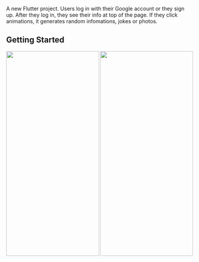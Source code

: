 

A new Flutter project. Users log in with their Google account or they sign up. After they log in, they see their info at top of the page. If they click animations, it generates random infomations, jokes or photos.

## Getting Started
<img align="left" src=https://github.com/merveperu/LoginSocialMedia/assets/67706542/9e568bd8-02ae-456d-83e6-465542a3377d width = "250" height ="550" >
 
 <img align="center" src=https://github.com/merveperu/LoginSocialMedia/assets/67706542/855ee67a-4ee9-46a1-96ae-81b11af32167
 width = "250" height ="550" >
 
